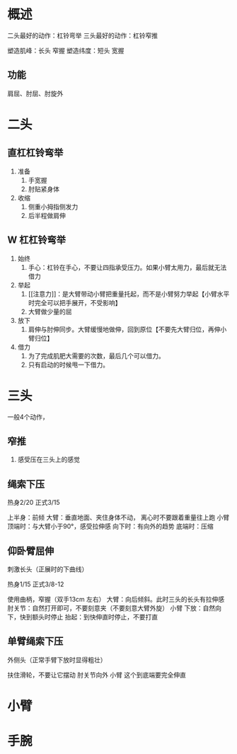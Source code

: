 # 概述
二头最好的动作：杠铃弯举
三头最好的动作：杠铃窄推

塑造肌峰：长头
	窄握
塑造纬度：短头
	宽握
## 功能
肩屈、肘屈、肘旋外
# 二头

## 直杠杠铃弯举
1. 准备
	1. 手宽握
	2. 肘贴紧身体
2. 收缩
	1. 侧重小拇指侧发力
	2. 后半程做肩伸
## W 杠杠铃弯举
1. 始终
	1. 手心：杠铃在手心，不要让四指承受压力。如果小臂太用力，最后就无法借力
2. 举起
	1. [[注意力]]：是大臂带动小臂把重量托起，而不是小臂努力举起【小臂水平时完全可以把手展开，不受影响】
	2. 大臂做少量的屈
3. 放下
	1. 肩伸与肘伸同步。大臂缓慢地做伸，回到原位【不要先大臂归位，再伸小臂归位】
4. 借力
	1. 为了完成肌肥大需要的次数，最后几个可以借力。
	2. 只有启动的时候甩一下借力。
# 三头
一般4个动作，
## 窄推
1. 感受压在三头上的感觉
## 绳索下压
热身2/20
正式3/15

上半身：前倾
大臂：垂直地面、夹住身体不动，
	离心时不要跟着重量往上跑
小臂
	顶端时：与大臂小于90°，感受拉伸感
	向下时：有向外的趋势
	底端时：压缩
## 仰卧臂屈伸
刺激长头（正展时的下曲线）

热身1/15
正式3/8-12

使用曲柄，窄握（双手13cm 左右）
大臂：向后倾斜。此时三头的长头有拉伸感
肘关节：自然打开即可，不要刻意夹（不要刻意大臂外旋）
小臂
	下放：自然向下，快到额头时停止
	抬起：到快伸直时停止，不要打直

## 单臂绳索下压
外侧头（正常手臂下放时显得粗壮）

扶住滑轮，不要让它摆动
肘关节向外
小臂
	这个到底端要完全伸直
# 小臂

# 手腕
